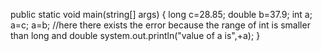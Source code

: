 public static void main(string[] args)
{
long c=28.85;
double b=37.9;
int a;
a=c;
a=b;
//here there exists the error because the range of int is smaller than long and double
system.out.println("value of a is",+a);
}
